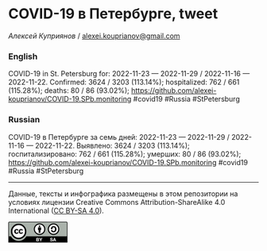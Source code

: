 COVID-19 в Петербурге, tweet
============================

*Алексей Куприянов* /
<a href="mailto:alexei.kouprianov@gmail.com" class="email">alexei.kouprianov@gmail.com</a>

### English

COVID-19 in St. Petersburg for: 2022-11-23 — 2022-11-29 / 2022-11-16 —
2022-11-22. Сonfirmed: 3624 / 3203 (113.14%); hospitalized: 762 / 661
(115.28%); deaths: 80 / 86 (93.02%);
<a href="https://github.com/alexei-kouprianov/COVID-19.SPb.monitoring" class="uri">https://github.com/alexei-kouprianov/COVID-19.SPb.monitoring</a>
\#covid19 \#Russia \#StPetersburg

### Russian

COVID-19 в Петербурге за семь дней: 2022-11-23 — 2022-11-29 / 2022-11-16
— 2022-11-22. Выявлено: 3624 / 3203 (113.14%); госпитализировано: 762 /
661 (115.28%); умерших: 80 / 86 (93.02%);
<a href="https://github.com/alexei-kouprianov/COVID-19.SPb.monitoring" class="uri">https://github.com/alexei-kouprianov/COVID-19.SPb.monitoring</a>
\#covid19 \#Russia \#StPetersburg

------------------------------------------------------------------------

Данные, тексты и инфографика размещены в этом репозитории на условиях
лицензии Creative Commons Attribution-ShareAlike 4.0 International ([CC
BY-SA 4.0](https://creativecommons.org/licenses/by-sa/4.0/)).

![](../misc/CC-BY-SA-icon.png "CC-BY-SA")
